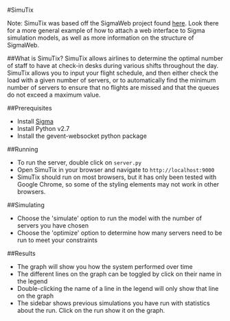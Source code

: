 #SimuTix

Note: SimuTix was based off the SigmaWeb project found [here](https://github.com/sankethkatta/SigmaWeb). Look there for a more general example of how to attach a web interface to Sigma simulation models, as well as more information on the structure of SigmaWeb.

##What is SimuTix?
SimuTix allows airlines to determine the optimal number of staff to have at check-in desks during various shifts throughout the day. SimuTix allows you to input your flight schedule, and then either check the load with a given number of servers, or to automatically find the minimum number of servers to ensure that no flights are missed and that the queues do not exceed a maximum value.

##Prerequisites
- Install [Sigma](http://sigmawiki.com)
- Install Python v2.7
- Install the gevent-websocket python package

##Running
- To run the server, double click on `server.py`
- Open SimuTix in your browser and navigate to `http://localhost:9000`
- SimuTix should run on most browsers, but it has only been tested with Google Chrome, so some of the styling elements may not work in other browsers.

##Simulating
- Choose the 'simulate' option to run the model with the number of servers you have chosen
- Choose the 'optimize' option to determine how many servers need to be run to meet your constraints

##Results
- The graph will show you how the system performed over time
- The different lines on the graph can be toggled by click on their name in the legend
- Double-clicking the name of a line in the legend will only show that line on the graph
- The sidebar shows previous simulations you have run with statistics about the run. Click on the run show it on the graph.